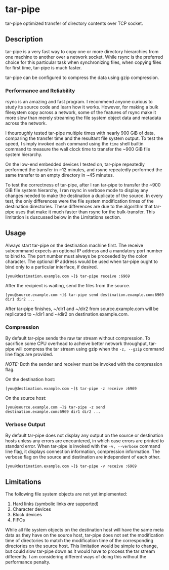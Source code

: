# tar-pipe

tar-pipe optimized transfer of directory contents over TCP socket.

## Description

tar-pipe is a very fast way to copy one or more directory hierarchies
from one machine to another over a network socket. While rsync is the
preferred choice for this particular task when synchronizing files,
when copying files for first time, tar-pipe is much faster.

tar-pipe can be configured to compress the data using gzip
compression.

### Performance and Reliability

rsync is an amazing and fast program. I recommend anyone curious to
study its source code and learn how it works. However, for making a
bulk filesystem copy across a network, some of the features of rsync
make it more slow than merely streaming the file system object data
and metadata across the network.

I thouroughly tested tar-pipe multiple times with nearly 900 GiB of
data, comparing the transfer time and the resultant file system
output. To test the speed, I simply invoked each command using the
`time` shell builtin command to measure the wall clock time to
transfer the ~900 GiB file system hierarchy.

On the low-end embedded devices I tested on, tar-pipe repeatedly
performed the transfer in ~12 minutes, and rsync repeatedly performed
the same transfer to an empty directory in ~45 minutes.

To test the correctness of tar-pipe, after I ran tar-pipe to transfer
the ~900 GiB file system hierarchy, I ran rsync in verbose mode to
display any changes needed to make the destination a duplicate of the
source. In every test, the only differences were the file system
modification times of the destination directories. These differences
are due to the algorithm that tar-pipe uses that make it much faster
than rsync for the bulk-transfer. This limitation is duscussed below
in the Limitations section.

## Usage

Always start tar-pipe on the destination machine first. The receive
subcommand expects an optional IP address and a mandatory port number
to bind to. The port number must always be proceeded by the colon
character. The optional IP address would be used when tar-pipe ought
to bind only to a particular interface, if desired.

    [you@destination.example.com ~]$ tar-pipe receive :6969

After the recipient is waiting, send the files from the source.

    [you@source.example.com ~]$ tar-pipe send destination.example.com:6969 dir1 dir2 ...

After tar-pipe finishes, ~/dir1 and ~/dir2 from source.example.com
will be replicated to ~/dir1 and ~/dir2 on destination.example.com.

### Compression

By default tar-pipe sends the raw tar stream without compression. To
sacrifice some CPU overhead to acheive better network throughput,
tar-pipe will compress the tar stream using gzip when the `-z, --gzip`
command line flags are provided.

*NOTE:* Both the sender and receiver must be invoked with the
compression flag.

On the destination host:

    [you@destination.example.com ~]$ tar-pipe -z receive :6969

On the source host:

    [you@source.example.com ~]$ tar-pipe -z send destination.example.com:6969 dir1 dir2 ...

### Verbose Output

By default tar-pipe does not display any output on the source or
destination hosts unless any errors are encountered, in which case
errors are printed to standard error. When tar-pipe is invoked with
the `-v, --verbose` command line flag, it displays connection
information, compression information. The verbose flag on the source
and destination are independent of each other.

    [you@destination.example.com ~]$ tar-pipe -v receive :6969

## Limitations

The following file system objects are not yet implemented:

1. Hard links (symbolic links _are_ supported)
1. Character devices
1. Block devices
1. FIFOs

While all file system objects on the destination host will have the
same meta data as they have on the source host, tar-pipe does not set
the modification time of directories to match the modification time of
the corresponding directories on the source host. This limitation
would be simple to change, but could slow tar-pipe down as it would
have to process the tar stream differently. I am considering different
ways of doing this without the performance penalty.
